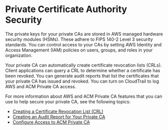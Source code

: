 # Private Certificate Authority Security<a name="PcaSecurity"></a>

The private keys for your private CAs are stored in AWS managed hardware security modules \(HSMs\)\. These adhere to FIPS 140\-2 Level 3 security standards\. You can control access to your CAs by setting AWS Identity and Access Management \(IAM\) policies on users, groups, and roles in your organization\. 

Your private CA can automatically create certificate revocation lists \(CRLs\)\. Client applications can query a CRL to determine whether a certificate has been revoked\. You can generate audit reports that list the certificates that your private CA has issued and revoked\. You can turn on CloudTrail to log AWS and ACM Private CA access\. 

For more information about AWS and ACM Private CA features that you can use to help secure your private CA, see the following topics: 
+ [Creating a Certificate Revocation List \(CRL\)](PcaUsingCrl.md)
+ [Creating an Audit Report for Your Private CA](PcaAuditReport.md)
+ [Configure Access to ACM Private CA](PcaAuthAccess.md)